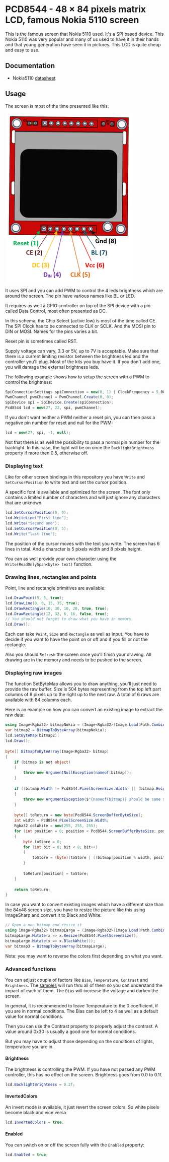 # PCD8544 - 48 × 84 pixels matrix LCD, famous Nokia 5110 screen

This is the famous screen that Nokia 5110 used. It's a SPI based device. This Nokia 5110 was very popular and many of us used to have it in their hands and that young generation have seen it in pictures. This LCD is quite cheap and easy to use.

## Documentation

- Nokia5110 [datasheet](https://www.sparkfun.com/datasheets/LCD/Monochrome/Nokia5110.pdf)

## Usage

The screen is most of the time presented like this:

![Nokia 5110 screen](./Nokia-5110-LCD-Pinout.png)

It uses SPI and you can add PWM to control the 4 leds brightness which are around the screen. The pin have various names like  BL or LED.

It requires as well a GPIO controller on top of the SPI device with a pin called Data Control, most often presented as DC.

In this schema, the Chip Select (active low) is most of the time called CE. The SPI Clock has to be connected to CLK or SCLK. And the MOSI pin to DIN or MOSI. Names for the pins varies a bit.

Reset pin is sometimes called RST.

Supply voltage can vary, 3.3 or 5V, up to 7V is acceptable. Make sure that there is a current limiting resistor between the brightness led and the controller you'll plug. Most of the kits you buy have it. If you don't add one, you will damage the external brightness leds.

The following example shows how to setup the screen with a PWM to control the brightness:

```csharp
SpiConnectionSettings spiConnection = new(0, 1) { ClockFrequency = 5_000_000, Mode = SpiMode.Mode0, DataFlow = DataFlow.MsbFirst, ChipSelectLineActiveState = PinValue.Low };
PwmChannel pwmChannel = PwmChannel.Create(0, 0);
SpiDevice spi = SpiDevice.Create(spiConnection);
Pcd8544 lcd = new(27, 22, spi, pwmChannel);
```

If you don't want neither a PWM neither a reset pin, you can then pass a negative pin number for reset and null for the PWM:

```csharp
lcd = new(27, spi, -1, null);
```

Not that there is as well the possibility to pass a normal pin number for the backlight. In this case, the light will be on once the `BacklightBrightness` property if more then 0.5, otherwise off.

### Displaying text

Like for other screen bindings in this repository you have `Write` and `SetCursorPosition` to write text and set the cursor position.

A specific font is available and optimized for the screen. The font only contains a limited number of characters and will just ignore any characters that are unknown.

```csharp
lcd.SetCursorPosition(0, 0);
lcd.WriteLine("First line");
lcd.Write("Second one");
lcd.SetCursorPosition(0, 5);
lcd.Write("last line");
```

The position of the cursor moves with the text you write. The screen has 6 lines in total. And a character is 5 pixels width and 8 pixels height.

You can as well provide your own character using the `Write(ReadOnlySpan<byte> text)` function.

### Drawing lines, rectangles and points

Point, line and rectangle primitives are available:

```csharp
lcd.DrawPoint(5, 5, true);
lcd.DrawLine(0, 0, 15, 35, true);
lcd.DrawRectangle(10, 30, 10, 20, true, true);
lcd.DrawRectangle(12, 32, 6, 16, false, true);
// You should not forget to draw what you have in memory
lcd.Draw();
```

Each can take `Point`, `Size` and `Rectangle` as well as input. You have to decide if you want to have the point on or off and if you fill or not the rectangle.

Also you should `Refresh` the screen once you'll finish your drawing. All drawing are in the memory and needs to be pushed to the screen.

### Displaying raw images

The function SetByteMap allows you to draw anything, you'll just need to provide the raw buffer. Size is 504 bytes representing from the top left part columns of 8 pixels up to the right up to the next raw. A total of 6 raws are available with 84 columns each.

Here is an example on how you can convert an existing image to extract the raw data:

```csharp
using Image<Rgba32> bitmapNokia = (Image<Rgba32>)Image.Load(Path.Combine("nokia_bw.bmp"));
var bitmap2 = BitmapToByteArray(bitmapNokia);
lcd.SetByteMap(bitmap2);
lcd.Draw();

byte[] BitmapToByteArray(Image<Rgba32> bitmap)
{
    if (bitmap is not object)
    {
        throw new ArgumentNullException(nameof(bitmap));
    }

    if ((bitmap.Width != Pcd8544.PixelScreenSize.Width) || (bitmap.Height != Pcd8544.PixelScreenSize.Height))
    {
        throw new ArgumentException($"{nameof(bitmap)} should be same size as the screen {Pcd8544.PixelScreenSize.Width}x{Pcd8544.PixelScreenSize.Height}");
    }

    byte[] toReturn = new byte[Pcd8544.ScreenBufferByteSize];
    int width = Pcd8544.PixelScreenSize.Width;
    Rgba32 colWhite = new(255, 255, 255);
    for (int position = 0; position < Pcd8544.ScreenBufferByteSize; position++)
    {
        byte toStore = 0;
        for (int bit = 0; bit < 8; bit++)
        {
            toStore = (byte)(toStore | ((bitmap[position % width, position / width * 8 + bit] == colWhite ? 0 : 1) << bit));
        }

        toReturn[position] = toStore;
    }

    return toReturn;
}
```

In case you want to convert existing images which have a different size than the 84x48 screen size, you have to resize the picture like this using ImageSharp and convert it to Black and White:

```csharp
// Open a non bitmap and resize it
using Image<Rgba32> bitmapLarge = (Image<Rgba32>)Image.Load(Path.Combine("nonbmp.jpg"));
bitmapLarge.Mutate(x => x.Resize(Pcd8544.PixelScreenSize));
bitmapLarge.Mutate(x => x.BlackWhite());
var bitmap3 = BitmapToByteArray(bitmapLarge);
```

Note: you may want to reverse the colors first depending on what you want.

### Advanced functions

You can adjust couple of factors like `Bias`,  `Temperature`, `Contrast` and `Brightness`. The [samples](./samples/Program.cs) will run thru all of them so you can understand the impact of each of them. The `Bias` will increase the voltage and darken the screen.

In general, it is recommended to leave Temperature to the 0 coefficient, if you are in normal conditions. The Bias can be left to 4 as well as a default value for normal conditions.

Then you can use the Contrast property to properly adjust the contrast. A value around 0x30 is usually a good one for normal conditions.

But you may have to adjust those depending on the conditions of lights, temperature you are in.

#### Brightness

The brightness is controlling the PWM. If you have not passed any PWM controller, this has no effect on the screen.
Brightness goes from 0.0 to 0.1f.

```csharp
lcd.BacklightBrightness = 0.2f;
```

#### InvertedColors

An invert mode is available, it just revert the screen colors. So white pixels become black and vice versa

```csharp
lcd.InvertedColors = true;
```

#### Enabled

You can switch on or off the screen fully with the `Enabled` property:

```csharp
lcd.Enabled = true;
```
